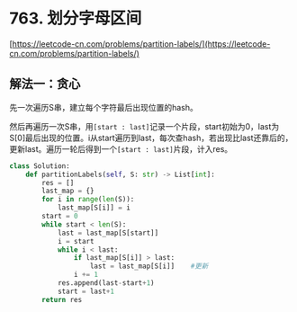 # 763. 划分字母区间

[https://leetcode-cn.com/problems/partition-labels/](https://leetcode-cn.com/problems/partition-labels/)

## 解法一：贪心

先一次遍历S串，建立每个字符最后出现位置的hash。

然后再遍历一次S串，用`[start : last]`记录一个片段，start初始为0，last为S\[0\]最后出现的位置。i从start遍历到last，每次查hash，若出现比last还靠后的，更新last。遍历一轮后得到一个`[start : last]`片段，计入res。

```python
class Solution:
    def partitionLabels(self, S: str) -> List[int]:
        res = []
        last_map = {}
        for i in range(len(S)):
            last_map[S[i]] = i
        start = 0
        while start < len(S):
            last = last_map[S[start]]
            i = start
            while i < last:
                if last_map[S[i]] > last:
                    last = last_map[S[i]]    #更新
                i += 1
            res.append(last-start+1)
            start = last+1
        return res
```

